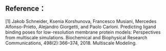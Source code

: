 ## Reference：

[1] Jakob Schneider, Ksenia Korshunova, Francesco Musiani, Mercedes Alfonso-Prieto, Alejandro Giorgetti, and Paolo Carloni. Predicting ligand binding poses for low-resolution membrane protein models: Perspectives from multiscale simulations. Biochemical and Biophysical Research Communications, 498(2):366–374, 2018. Multiscale Modeling.
